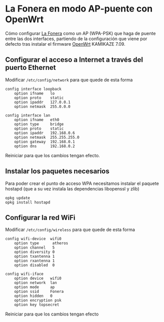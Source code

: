 # La Fonera en modo AP-puente con OpenWrt

Cómo configurar [La Fonera](http://wiki.fon.com/wiki/La_Fonera) como un AP (WPA-PSK) que haga de puente entre las dos interfaces, partiendo de la configuración que viene por defecto tras instalar  el firmware [OpenWrt](http://kamikaze.openwrt.org/) KAMIKAZE 7.09.

## Configurar el acceso a Internet a través del puerto Ethernet

Modificar `/etc/config/network` para que quede de esta forma

	config interface loopback
		option ifname   lo
		option proto    static
		option ipaddr   127.0.0.1
		option netmask  255.0.0.0

	config interface lan
		option ifname   eth0
		option type     bridge
		option proto    static
		option ipaddr   192.168.0.6
		option netmask  255.255.255.0
		option gateway  192.168.0.1
		option dns      192.168.0.2

Reiniciar para que los cambios tengan efecto.

## Instalar los paquetes necesarios

Para poder crear el punto de acceso WPA necesitamos instalar el paquete hostapd (que a su vez instala las dependencias libopenssl y zlib)

	opkg update
	opkg install hostapd


## Configurar la red WiFi

Modificar `/etc/config/wireless` para que quede de esta forma

	config wifi-device  wifi0
		option type      atheros
		option channel   5
		option diversity 0
		option txantenna 1
		option rxantenna 1
		option disabled  0

	config wifi-iface
		option device   wifi0
		option network  lan
		option mode     ap
		option ssid     Fonera
		option hidden   0
		option encryption psk
		option key topsecret

Reiniciar para que los cambios tengan efecto

